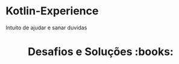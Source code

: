 # Kotlin-Experience
Intuito de ajudar e sanar duvidas

<h1 align="center">Desafios e Soluções :books:</h1>
